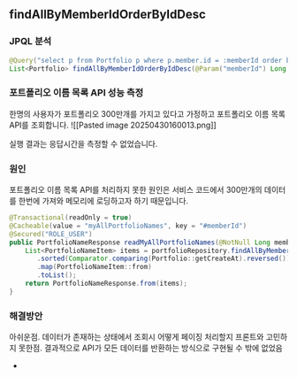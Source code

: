 
## findAllByMemberIdOrderByIdDesc
### JPQL 분석
```java
@Query("select p from Portfolio p where p.member.id = :memberId order by p.id desc")  
List<Portfolio> findAllByMemberIdOrderByIdDesc(@Param("memberId") Long memberId);
```


### 포트폴리오 이름 목록 API 성능 측정
한명의 사용자가 포트폴리오 300만개를 가지고 있다고 가정하고 포트폴리오 이름 목록 API를 조회합니다.
![[Pasted image 20250430160013.png]]

실행 결과는 응답시간을 측정할 수 없었습니다.

### 원인
포트폴리오 이름 목록 API를 처리하지 못한 원인은 서비스 코드에서 300만개의 데이터를 한번에 가져와 메모리에 로딩하고자 하기 때문입니다.
```java
@Transactional(readOnly = true)  
@Cacheable(value = "myAllPortfolioNames", key = "#memberId")  
@Secured("ROLE_USER")  
public PortfolioNameResponse readMyAllPortfolioNames(@NotNull Long memberId) {  
    List<PortfolioNameItem> items = portfolioRepository.findAllByMemberIdOrderByIdDesc(memberId).stream()  
       .sorted(Comparator.comparing(Portfolio::getCreateAt).reversed())  
       .map(PortfolioNameItem::from)  
       .toList();  
    return PortfolioNameResponse.from(items);  
}
```

### 해결방안

아쉬운점. 데이터가 존재하는 상태에서 조회시 어떻게 페이징 처리할지 프론트와 고민하지 못한점. 결과적으로 API가 모든 데이터를 반환하는 방식으로 구현될 수 밖에 없었음

- 
